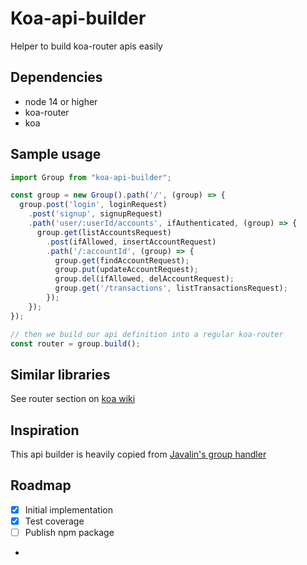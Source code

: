# Koa-api-builder

Helper to build koa-router apis easily

## Dependencies

- node 14 or higher 
- koa-router
- koa

## Sample usage

```javascript
import Group from "koa-api-builder";

const group = new Group().path('/', (group) => {
  group.post('login', loginRequest)
    .post('signup', signupRequest)
    .path('user/:userId/accounts', ifAuthenticated, (group) => {
      group.get(listAccountsRequest)
        .post(ifAllowed, insertAccountRequest)
        .path('/:accountId', (group) => {
          group.get(findAccountRequest);
          group.put(updateAccountRequest);
          group.del(ifAllowed, delAccountRequest);
          group.get('/transactions', listTransactionsRequest);
        });
    });
});

// then we build our api definition into a regular koa-router
const router = group.build();
```

## Similar libraries

See router section on [koa wiki](https://github.com/koajs/koa/wiki#routing-and-mounting)

## Inspiration

This api builder is heavily copied from [Javalin's group handler](https://javalin.io/documentation#handler-groups)

## Roadmap

- [X] Initial implementation
- [X] Test coverage
- [ ] Publish npm package
- 
